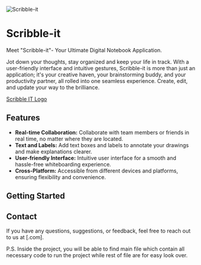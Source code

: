 ![Scribble-it](https://github.com/yubshan/scribble-it/assets/140963281/62c3e1d7-c21b-4095-9b53-11960a8a5069)

# Scribble-it
Meet "Scribble-it"- Your Ultimate Digital Notebook Application.

Jot down your thoughts, stay organized and keep your life in track.
With a user-friendly interface and intuitive gestures, Scribble-it is more than just an application; it's your creative haven, your brainstorming buddy, and your productivity partner, all rolled into one seamless experience. Create, edit, and update your way to the brilliance.


[Scribble IT Logo](scribble-it.png)

## Features

- **Real-time Collaboration:** Collaborate with team members or friends in real time, no matter where they are located.
- **Text and Labels:** Add text boxes and labels to annotate your drawings and make explanations clearer.
- **User-friendly Interface:** Intuitive user interface for a smooth and hassle-free whiteboarding experience.
- **Cross-Platform:** Accessible from different devices and platforms, ensuring flexibility and convenience.

## Getting Started
## Contact

If you have any questions, suggestions, or feedback, feel free to reach out to us at [.com].


P.S. Inside the project, you will be able to find main file which contain all necessary code to run the project while rest of file are for easy look over.
